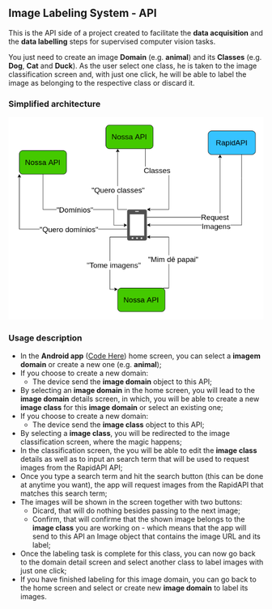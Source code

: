 ## Image Labeling System - API
This is the API side of a project created to facilitate the __data acquisition__ and the __data labelling__ steps for supervised computer vision tasks. 

You just need to create an image __Domain__ (e.g. **animal**) and its __Classes__ (e.g. **Dog**, **Cat** and **Duck**). As the user select one class, he is taken to the image classification screen and, with just one click, he will be able to label the image as belonging to the respective class or discard it.

### Simplified architecture
![Image Labeling system simple diagram](image-labeling.png)

### Usage description
- In the **Android app** ([Code Here](https://github.com/MaximoDouglas/image-labeling-android)) home screen, you can select a __imagem domain__ or create a new one (e.g. **animal**);
- If you choose to create a new domain:
  - The device send the __image domain__ object to this API;
- By selecting an __image domain__ in the home screen, you will lead to the __image domain__ details screen, in which, you will be able to create a new __image class__ for this __image domain__ or select an existing one;
- If you choose to create a new domain:
  - The device send the __image class__ object to this API;
- By selecting a __image class__, you will be redirected to the image classification screen, where the magic happens;
- In the classification screen, the you will be able to edit the __image class__ details as well as to input an search term that will be used to request images from the RapidAPI API;
- Once you type a search term and hit the search button (this can be done at anytime you want), the app will request images from the RapidAPI that matches this search term;
- The images will be shown in the screen together with two buttons:
  - Dicard, that will do nothing besides passing to the next image;
  - Confirm, that will confirme that the shown image belongs to the __image class__ you are working on - which means that the app will send to this API an Image object that contains the image URL and its label;
- Once the labeling task is complete for this class, you can now go back to the domain detail screen and select another class to label images with just one click;
- If you have finished labeling for this image domain, you can go back to the home screen and select or create new __image domain__ to label its images.
